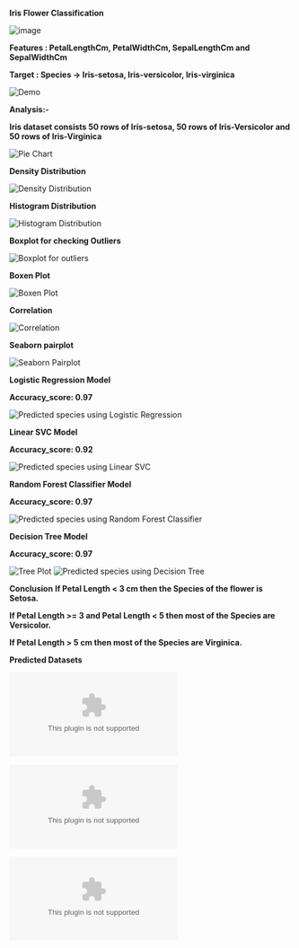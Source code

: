 **Iris Flower Classification**

![image](https://github.com/PrachiRanjan3/OIBSIP/blob/main/Task-1%20Iris%20Flower%20Classification/Task%201.png)

**Features : PetalLengthCm, PetalWidthCm, SepalLengthCm and SepalWidthCm**

**Target : Species -> Iris-setosa, Iris-versicolor, Iris-virginica**

![Demo](https://github.com/PrachiRanjan3/OIBSIP/blob/main/Task-1%20Iris%20Flower%20Classification/Demo.png)

**Analysis:-**

**Iris dataset consists 50 rows of Iris-setosa, 50 rows of Iris-Versicolor and 50 rows of Iris-Virginica**

![Pie Chart](https://github.com/PrachiRanjan3/OIBSIP/blob/main/Task-1%20Iris%20Flower%20Classification/Pie%20Chart.png)

**Density Distribution**

![Density Distribution](https://github.com/PrachiRanjan3/OIBSIP/blob/main/Task-1%20Iris%20Flower%20Classification/Density%20Distribution.png)

**Histogram Distribution**

![Histogram Distribution](https://github.com/PrachiRanjan3/OIBSIP/blob/main/Task-1%20Iris%20Flower%20Classification/Histogram%20Distribution.png)

**Boxplot for checking Outliers**

![Boxplot for outliers](https://github.com/PrachiRanjan3/OIBSIP/blob/main/Task-1%20Iris%20Flower%20Classification/Boxplot%20for%20outliers.png)

**Boxen Plot**

![Boxen Plot](https://github.com/PrachiRanjan3/OIBSIP/blob/main/Task-1%20Iris%20Flower%20Classification/Boxen%20Plot.png)

**Correlation**

![Correlation](https://github.com/PrachiRanjan3/OIBSIP/blob/main/Task-1%20Iris%20Flower%20Classification/Correlation.png)

**Seaborn pairplot**

![Seaborn Pairplot](https://github.com/PrachiRanjan3/OIBSIP/blob/main/Task-1%20Iris%20Flower%20Classification/Seaborn%20Pairplot.png)

**Logistic Regression Model**

**Accuracy_score: 0.97**

![Predicted species using Logistic Regression](https://github.com/PrachiRanjan3/OIBSIP/blob/main/Task-1%20Iris%20Flower%20Classification/Predicted%20species%20using%20Logistic%20Regression.png)

**Linear SVC Model**

**Accuracy_score: 0.92**

![Predicted species using Linear SVC](https://github.com/PrachiRanjan3/OIBSIP/blob/main/Task-1%20Iris%20Flower%20Classification/Predicted%20species%20using%20Linear%20SVC.png)

**Random Forest Classifier Model**

**Accuracy_score: 0.97**

![Predicted species using Random Forest Classifier](https://github.com/PrachiRanjan3/OIBSIP/blob/main/Task-1%20Iris%20Flower%20Classification/Predicted%20species%20using%20Random%20Forest%20Classifier.png)

**Decision Tree Model**

**Accuracy_score: 0.97**

![Tree Plot](https://github.com/PrachiRanjan3/OIBSIP/blob/main/Iris%20Flower%20Classification/Tree%20Plot.png?raw=true)
![Predicted species using Decision Tree](https://github.com/PrachiRanjan3/OIBSIP/blob/main/Task-1%20Iris%20Flower%20Classification/Tree%20Plot.png)

**Conclusion**
**If Petal Length < 3 cm then the Species of the flower is Setosa.**

**If Petal Length >= 3 and Petal Length < 5 then most of the Species are Versicolor.**

**If Petal Length > 5 cm then most of the Species are Virginica.**

**Predicted Datasets**

![Iris Setosa Datasets](https://github.com/PrachiRanjan3/OIBSIP/blob/main/Task-1%20Iris%20Flower%20Classification/Iris_setosa.csv)

![Iris Versicolor Datasets](https://github.com/PrachiRanjan3/OIBSIP/blob/main/Task-1%20Iris%20Flower%20Classification/Iris_versicolor.csv)

![Iris virginica Datasets](https://github.com/PrachiRanjan3/OIBSIP/blob/main/Task-1%20Iris%20Flower%20Classification/Iris_virginica.csv)
